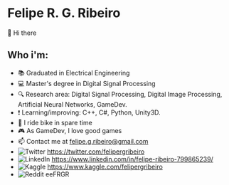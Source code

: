 # Felipe R. G. Ribeiro
👋 Hi there
## Who i'm:
- 📚 Graduated in Electrical Engineering
- :computer: Master's degree in Digital Signal Processing
- 🔍 Research area: Digital Signal Processing, Digital Image Processing, Artificial Neural Networks, GameDev.
- ❗ Learning/improving: C++, C#, Python, Unity3D.
- 🚴 I ride bike in spare time
- 🎮 As GameDev, I love good games
- 📫 Contact me at felipe.g.ribeiro@gmail.com
- ![Twitter](https://img.shields.io/badge/Twitter-1DA1F2?style=for-the-badge&logo=twitter&logoColor=white) https://twitter.com/felipergribeiro
- ![LinkedIn](https://img.shields.io/badge/linkedin-%230077B5.svg?style=for-the-badge&logo=linkedin&logoColor=white) https://www.linkedin.com/in/felipe-ribeiro-799865239/
- ![Kaggle](https://img.shields.io/badge/Kaggle-20BEFF?style=for-the-badge&logo=Kaggle&logoColor=white) https://www.kaggle.com/felipergribeiro
- ![Reddit](https://img.shields.io/badge/Reddit-FF4500?style=for-the-badge&logo=reddit&logoColor=white) eeFRGR

